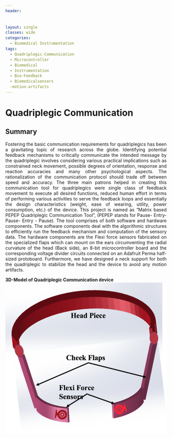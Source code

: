 ```yaml
---
header:

  
layout: single
classes: wide
categories:
  - Biomedical Instrumentation
tags:
  - Quadriplegic-Communication 
  - Microcontroller
  - Biomedical
  - Instrumentation
  - Bio-Feedback
  - Biomedicalsensors
  -motion-artifacts
---
```



# Quadriplegic Communication 

## Summary
<p style='text-align: justify;'> Fostering the basic communication requirements for quadriplegics has been a gravitating topic of research across the globe. Identifying potential feedback mechanisms to critically communicate the intended message by the quadriplegic involves considering various practical implications such as constrained neck movement, possible degrees of orientation, response and reaction accuracies and many other psychological aspects. The rationalization of the communication protocol should trade off between speed and accuracy. The three main patrons helped in creating this communication tool for quadriplegics were single class of feedback movement to execute all desired functions, reduced human effort in terms of performing various activities to serve the feedback loops and essentially the design characteristics (weight, ease of wearing, utility, power consumption, etc.) of the device. This project is named as “Matrix based PEPEP Quadriplegic Communication Tool”, (PEPEP stands for Pause- Entry- Pause- Entry - Pause). The tool comprises of both software and hardware components. The software components deal with the algorithmic structures to efficiently run the feedback mechanism and computation of the sensory data. The hardware components are the Flexi force sensors fabricated on the specialized flaps which can mount on the ears circumventing the radial curvature of the head (Back side), an 8-bit microcontroller board and the corresponding voltage divider circuits connected on an Adafruit Perma half-sized protoboard. Furthermore, we have designed a neck support for both the quadriplegic to stabilize the head and the device to avoid any motion artifacts.
</p>

**3D-Model of Quadriplegic Communication device**
![alt text](https://github.com/reddyvamsibme/reddyvamsibme.github.io/blob/master/assets/images/hopkins_projects/Full%20device.png?raw=true "3D Model of Quadriplegic Communication device")


